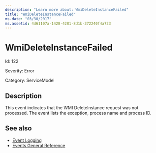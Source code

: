 ```yaml
---
description: "Learn more about: WmiDeleteInstanceFailed"
title: "WmiDeleteInstanceFailed"
ms.date: "03/30/2017"
ms.assetid: 4d61107a-1428-4281-8d1b-372240f4a723
---
```

# WmiDeleteInstanceFailed

Id: 122  
  
 Severity: Error  
  
 Category: ServiceModel  
  
## Description  

 This event indicates that the WMI DeleteInstance request was not processed. The event lists the exception, process name and process ID.  
  
## See also

- [Event Logging](index.md)
- [Events General Reference](events-general-reference.md)
